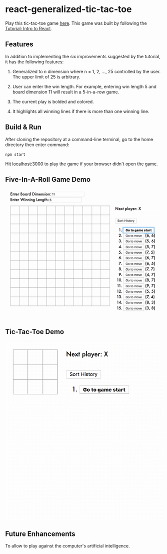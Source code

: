# react-generalized-tic-tac-toe

Play this tic-tac-toe game [here](https://powerful-cove-23499.herokuapp.com/).  This game was built by following the [Tutorial: Intro to React](https://reactjs.org/tutorial/tutorial.html).


## Features

In addition to implementing the six improvements suggested by the tutorial, it has the following features:

1. Generalized to n dimension where n = 1, 2, ..., 25 controlled by the user.  The upper limit of 25 is arbitrary.

2. User can enter the win length. For example, entering win length 5 and board dimension 11 will result in a 5-in-a-row game.

3. The current play is bolded and colored.

4. It highlights all winning lines if there is more than one winning line.


## Build & Run

After cloning the repository at a command-line terminal, go to the home directory then enter command:

```
npm start
```

Hit [localhost:3000](http://localhost:3000/) to play the game if your browser didn't open the game.


## Five-In-A-Roll Game Demo

<img src='five-in-a-roll.gif' title='Video Walkthrough' alt='Video Walkthrough' />


## Tic-Tac-Toe Demo

<img src='demo.gif' title='Video Walkthrough' alt='Video Walkthrough' />


## Future Enhancements

To allow to play against the computer's artificial intelligence.
